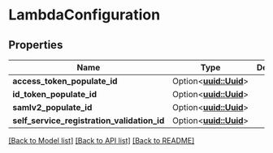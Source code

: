 # LambdaConfiguration

## Properties

Name | Type | Description | Notes
------------ | ------------- | ------------- | -------------
**access_token_populate_id** | Option<[**uuid::Uuid**](uuid::Uuid.md)> |  | [optional]
**id_token_populate_id** | Option<[**uuid::Uuid**](uuid::Uuid.md)> |  | [optional]
**samlv2_populate_id** | Option<[**uuid::Uuid**](uuid::Uuid.md)> |  | [optional]
**self_service_registration_validation_id** | Option<[**uuid::Uuid**](uuid::Uuid.md)> |  | [optional]

[[Back to Model list]](../README.md#documentation-for-models) [[Back to API list]](../README.md#documentation-for-api-endpoints) [[Back to README]](../README.md)


